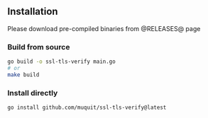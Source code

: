## Installation

Please download pre-compiled binaries from @RELEASES@ page

### Build from source
```bash
go build -o ssl-tls-verify main.go
# or
make build
```

### Install directly
```bash
go install github.com/muquit/ssl-tls-verify@latest
```
